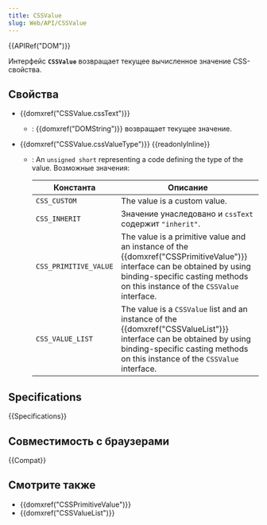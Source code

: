 ```yaml
---
title: CSSValue
slug: Web/API/CSSValue
---
```


{{APIRef("DOM")}}

Интерфейс **`CSSValue`** возвращает текущее вычисленное значение CSS-свойства.

## Свойства

- {{domxref("CSSValue.cssText")}}
  - : {{domxref("DOMString")}} возвращает текущее значение.
- {{domxref("CSSValue.cssValueType")}} {{readonlyInline}}

  - : An `unsigned short` representing a code defining the type of the value. Возможные значения:

    | Константа             | Описание                                                                                                                                                                                                 |
    | --------------------- | -------------------------------------------------------------------------------------------------------------------------------------------------------------------------------------------------------- |
    | `CSS_CUSTOM`          | The value is a custom value.                                                                                                                                                                             |
    | `CSS_INHERIT`         | Значение унаследовано и `cssText` содержит `"inherit"`.                                                                                                                                                  |
    | `CSS_PRIMITIVE_VALUE` | The value is a primitive value and an instance of the {{domxref("CSSPrimitiveValue")}} interface can be obtained by using binding-specific casting methods on this instance of the `CSSValue` interface. |
    | `CSS_VALUE_LIST`      | The value is a `CSSValue` list and an instance of the {{domxref("CSSValueList")}} interface can be obtained by using binding-specific casting methods on this instance of the `CSSValue` interface.      |

## Specifications

{{Specifications}}

## Совместимость с браузерами

{{Compat}}

## Смотрите также

- {{domxref("CSSPrimitiveValue")}}
- {{domxref("CSSValueList")}}

